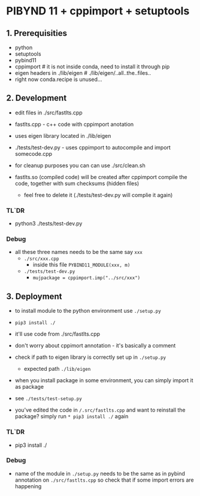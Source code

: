 # PIBYND 11 + cppimport + setuptools

## 1. Prerequisities
* python
* setuptools
* pybind11
* cppimport # it is not inside conda, need to install it through pip
* eigen headers in ./lib/eigen # ./lib/eigen/..all..the..files..
* right now conda.recipe is unused...

## 2. Development
* edit files in ./src/fastlts.cpp
* fastlts.cpp - c++ code with cppimport anotation
* uses eigen library located in ./lib/eigen
* ./tests/test-dev.py - uses cppimport to autocompile and import somecode.cpp
* for cleanup purposes you can can use ./src/clean.sh

* fastlts.so (compiled code) will be created after cppimport compile the code, together with sum checksums (hidden files)
    * feel free to delete it (./tests/test-dev.py will complie it again)

### TL`DR
* python3  ./tests/test-dev.py

### Debug
* all these three names needs to be the same say `xxx`
	* `./src/xxx.cpp`
		* inside this file `PYBIND11_MODULE(xxx, m)`
	* `./tests/test-dev.py`
		* `mujpackage = cppimport.imp("../src/xxx")`

## 3. Deployment
* to install module to the python environment use `./setup.py`
* `pip3 install ./`
* it'll use code from ./src/fastlts.cpp
* don't worry about cppimort annotation - it's basically a comment
* check if path to eigen library is correctly set up in `./setup.py`
	* expected path `./lib/eigen`
* when you install package in some environment, you can simply import it as package
* see `./tests/test-setup.py`

* you've edited the code in `/.src/fastlts.cpp` and want to reinstall the package? simply run `* pip3 install ./` again

### TL`DR
* pip3 install ./

### Debug
* name of the module in `./setup.py` needs to be the same as in pybind annotation on `./src/fastlts.cpp` so check that if some import errors are happening
